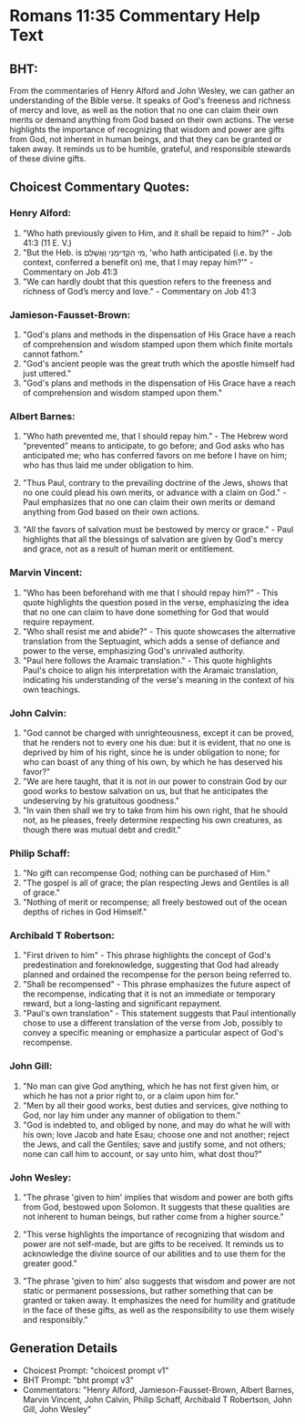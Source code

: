 # Romans 11:35 Commentary Help Text

## BHT:
From the commentaries of Henry Alford and John Wesley, we can gather an understanding of the Bible verse. It speaks of God's freeness and richness of mercy and love, as well as the notion that no one can claim their own merits or demand anything from God based on their own actions. The verse highlights the importance of recognizing that wisdom and power are gifts from God, not inherent in human beings, and that they can be granted or taken away. It reminds us to be humble, grateful, and responsible stewards of these divine gifts.

## Choicest Commentary Quotes:
### Henry Alford:
1. "Who hath previously given to Him, and it shall be repaid to him?" - Job 41:3 (11 E. V.)
2. "But the Heb. is מִי הִקְדִּימַנִי וַאֲשַׁלִּם, 'who hath anticipated (i.e. by the context, conferred a benefit on) me, that I may repay him?'" - Commentary on Job 41:3
3. "We can hardly doubt that this question refers to the freeness and richness of God’s mercy and love." - Commentary on Job 41:3

### Jamieson-Fausset-Brown:
1. "God's plans and methods in the dispensation of His Grace have a reach of comprehension and wisdom stamped upon them which finite mortals cannot fathom."
2. "God's ancient people was the great truth which the apostle himself had just uttered."
3. "God's plans and methods in the dispensation of His Grace have a reach of comprehension and wisdom stamped upon them."

### Albert Barnes:
1. "Who hath prevented me, that I should repay him." - The Hebrew word “prevented” means to anticipate, to go before; and God asks who has anticipated me; who has conferred favors on me before I have on him; who has thus laid me under obligation to him.

2. "Thus Paul, contrary to the prevailing doctrine of the Jews, shows that no one could plead his own merits, or advance with a claim on God." - Paul emphasizes that no one can claim their own merits or demand anything from God based on their own actions.

3. "All the favors of salvation must be bestowed by mercy or grace." - Paul highlights that all the blessings of salvation are given by God's mercy and grace, not as a result of human merit or entitlement.

### Marvin Vincent:
1. "Who has been beforehand with me that I should repay him?" - This quote highlights the question posed in the verse, emphasizing the idea that no one can claim to have done something for God that would require repayment.
2. "Who shall resist me and abide?" - This quote showcases the alternative translation from the Septuagint, which adds a sense of defiance and power to the verse, emphasizing God's unrivaled authority.
3. "Paul here follows the Aramaic translation." - This quote highlights Paul's choice to align his interpretation with the Aramaic translation, indicating his understanding of the verse's meaning in the context of his own teachings.

### John Calvin:
1. "God cannot be charged with unrighteousness, except it can be proved, that he renders not to every one his due: but it is evident, that no one is deprived by him of his right, since he is under obligation to none; for who can boast of any thing of his own, by which he has deserved his favor?"
2. "We are here taught, that it is not in our power to constrain God by our good works to bestow salvation on us, but that he anticipates the undeserving by his gratuitous goodness."
3. "In vain then shall we try to take from him his own right, that he should not, as he pleases, freely determine respecting his own creatures, as though there was mutual debt and credit."

### Philip Schaff:
1. "No gift can recompense God; nothing can be purchased of Him." 
2. "The gospel is all of grace; the plan respecting Jews and Gentiles is all of grace."
3. "Nothing of merit or recompense; all freely bestowed out of the ocean depths of riches in God Himself."

### Archibald T Robertson:
1. "First driven to him" - This phrase highlights the concept of God's predestination and foreknowledge, suggesting that God had already planned and ordained the recompense for the person being referred to.
2. "Shall be recompensed" - This phrase emphasizes the future aspect of the recompense, indicating that it is not an immediate or temporary reward, but a long-lasting and significant repayment.
3. "Paul's own translation" - This statement suggests that Paul intentionally chose to use a different translation of the verse from Job, possibly to convey a specific meaning or emphasize a particular aspect of God's recompense.

### John Gill:
1. "No man can give God anything, which he has not first given him, or which he has not a prior right to, or a claim upon him for."
2. "Men by all their good works, best duties and services, give nothing to God, nor lay him under any manner of obligation to them."
3. "God is indebted to, and obliged by none, and may do what he will with his own; love Jacob and hate Esau; choose one and not another; reject the Jews, and call the Gentiles; save and justify some, and not others; none can call him to account, or say unto him, what dost thou?"

### John Wesley:
1. "The phrase 'given to him' implies that wisdom and power are both gifts from God, bestowed upon Solomon. It suggests that these qualities are not inherent to human beings, but rather come from a higher source."

2. "This verse highlights the importance of recognizing that wisdom and power are not self-made, but are gifts to be received. It reminds us to acknowledge the divine source of our abilities and to use them for the greater good."

3. "The phrase 'given to him' also suggests that wisdom and power are not static or permanent possessions, but rather something that can be granted or taken away. It emphasizes the need for humility and gratitude in the face of these gifts, as well as the responsibility to use them wisely and responsibly."


## Generation Details
- Choicest Prompt: "choicest prompt v1"
- BHT Prompt: "bht prompt v3"
- Commentators: "Henry Alford, Jamieson-Fausset-Brown, Albert Barnes, Marvin Vincent, John Calvin, Philip Schaff, Archibald T Robertson, John Gill, John Wesley"
